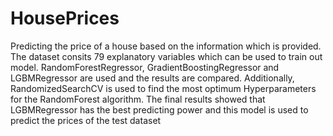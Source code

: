 # HousePrices
Predicting the price of a house based on the information which is provided. The dataset consits 79 explanatory variables which can be used to train out model. RandomForestRegressor, GradientBoostingRegressor and LGBMRegressor are used and the results are compared. Additionally, RandomizedSearchCV is used to find the most optimum Hyperparameters for the RandomForest algorithm. The final results showed that LGBMRegressor has the best predicting power and this model is used to predict the prices of the test dataset
